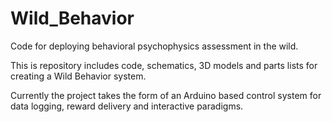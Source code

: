# Wild_Behavior
Code for deploying behavioral psychophysics assessment in the wild. 

This is repository includes code, schematics, 3D models and parts lists for creating a Wild Behavior system.

Currently the project takes the form of an Arduino based control system for data logging, reward delivery and interactive paradigms.
